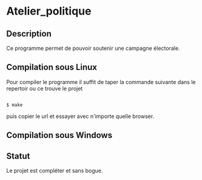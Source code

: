 # Atelier_politique

## Description

Ce programme permet de pouvoir soutenir une campagne électorale.

## Compilation sous Linux

Pour compiler le programme il suffit de taper la commande suivante dans le repertoir ou ce trouve le projet

~~~

$ make

~~~

puis copier le url et essayer avec n'importe quelle browser.

## Compilation sous Windows


## Statut

Le projet est compléter et sans bogue.
